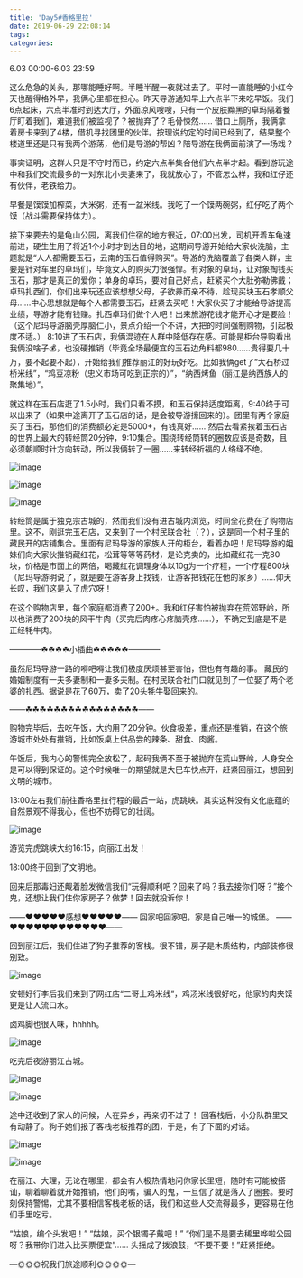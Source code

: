 ```yaml
---
title: 'Day5#香格里拉'
date: 2019-06-29 22:08:14
tags:
categories:
---
```


6.03 00:00-6.03 23:59

这么危急的关头，那哪能睡好啊。半睡半醒一夜就过去了。平时一直能睡的小红今天也醒得格外早，我俩心里都在担心。昨天导游通知早上六点半下来吃早饭。我们6点起床，六点半准时到达大厅，外面凉风嗖嗖，只有一个皮肤黝黑的卓玛隔着餐厅盯着我们，难道我们被监视了？被抛弃了？毛骨悚然……
借口上厕所，我俩拿着房卡来到了4楼，借机寻找团里的伙伴。按理说约定的时间已经到了，结果整个楼道里还是只有我两个游荡，他们是导游的帮凶？陪导游在我俩面前演了一场戏？

事实证明，这群人只是不守时而已，约定六点半集合他们六点半才起。看到游玩途中和我们交流最多的一对东北小夫妻来了，我就放心了，不管怎么样，我和红仔还有伙伴，老铁给力。

早餐是馍馍加榨菜，大米粥，还有一盆米线。我吃了一个馍两碗粥，红仔吃了两个馍（战斗需要保持体力）。

接下来要去的是龟山公园，离我们住宿的地方很近，07:00出发，司机开着车龟速前进，硬生生用了将近1个小时才到达目的地，这期间导游开始给大家伙洗脑，主题就是“人人都需要玉石，云南的玉石值得购买”。导游的洗脑覆盖了各类人群，主要是针对车里的卓玛们，毕竟女人的购买力很强悍。有对象的卓玛，让对象掏钱买玉石，那才是真正的爱你；单身的卓玛，要对自己好点，赶紧买个大肚弥勒佛戴；卓玛扎西们，你们出来玩还应该想想父母，子欲养而亲不待，趁现买块玉石孝顺父母……中心思想就是每个人都需要玉石，赶紧去买吧！大家伙买了才能给导游提高业绩，导游才能有钱赚。扎西卓玛们做个人吧！出来旅游花钱才能开心才是要脸！（这个尼玛导游脑壳厚脑仁小，景点介绍一个不讲，大把的时间强制购物，引起极度不适。）
8:10进了玉石店，我俩混迹在人群中降低存在感。可能是柜台导购看出我俩没啥子💰，也没硬推销（毕竟全场最便宜的玉石边角料都980……贵得要几十万，要不起要不起），开始给我们推荐丽江的好玩好吃。比如我俩get了“大石桥过桥米线”，“鸡豆凉粉（忠义市场可吃到正宗的）”，“纳西烤鱼（丽江是纳西族人的聚集地）”。

就这样在玉石店逛了1.5小时，我们只看不摸，和玉石保持适度距离，9:40终于可以出来了（如果中途离开了玉石店的话，是会被导游㩝回来的）。团里有两个家庭买了玉石，那他们的消费额必定是5000+，有钱真好……
然后去看紧挨着玉石店的世界上最大的转经筒20分钟，9:10集合。围绕转经筒转的圈数应该是奇数，且必须朝顺时针方向转动，所以我俩转了一圈……来转经祈福的人络绎不绝。

![image](uploads/prayer-wheel.jpg)

![image](uploads/prayer.jpg)

![image](uploads/moonlight-city.jpg)

转经筒是属于独克宗古城的，然而我们没有进古城内浏览，时间全花费在了购物店里。这不，刚逛完玉石店，又来到了一个村民联合社（？），这是同一个村子里的藏民开的店铺集合。里面有尼玛导游的家族人开的柜台，看着办吧！尼玛导游的姐妹们向大家伙推销藏红花，松茸等等等药材，是论克卖的，比如藏红花一克80块，价格是市面上的两倍，喝藏红花调理身体以10g为一个疗程，一个疗程800块（尼玛导游明说了，就是要在游客身上找钱，让游客把钱花在他的家乡）……仰天长叹，我们这是入了虎穴呀！

在这个购物店里，每个家庭都消费了200+。我和红仔害怕被抛弃在荒郊野岭，所以也消费了200块的风干牛肉（买完后肉疼心疼脑壳疼……），不确定到底是不是正经牦牛肉。

————☘☘☘☘小插曲☘☘☘☘☘————

虽然尼玛导游一路的嘚吧嘚让我们极度厌烦甚至害怕，但也有有趣的事。
藏民的婚姻制度有一夫多妻制和一妻多夫制。在村民联合社门口就见到了一位娶了两个老婆的扎西。据说是花了60万，卖了20头牦牛娶回来的。

——☘☘☘☘☘☘☘☘☘☘☘☘☘☘☘☘——

购物完毕后，去吃午饭，大约用了20分钟。伙食极差，重点还是推销，在这个旅游城市处处有推销，比如饭桌上供品尝的辣条、甜食、肉酱。

午饭后，我内心的警惕完全放松了，起码我俩不至于被抛弃在荒山野岭，人身安全是可以得到保证的。这个时候唯一的期望就是大巴车快点开，赶紧回丽江，想回到文明的城市。

13:00左右我们前往香格里拉行程的最后一站，虎跳峡。其实这种没有文化底蕴的自然景观不得我心，但也不妨碍它的壮阔。

![image](uploads/tiger.jpg)

游览完虎跳峡大约16:15，向丽江出发！

18:00终于回到了文明地。

回来后那毒妇还觍着脸发微信我们“玩得顺利吧？回来了吗？我去接你们呀？”接个鬼，还想让我们住你家房子？做梦！回去就投诉你！

——❤️❤️❤️❤️❤️感想❤️❤️❤️❤️❤️——
回家吧回家吧，家是自己唯一的城堡。
——❤️❤️❤️❤️❤️❤️❤️❤️❤️❤️❤️❤️——

回到丽江后，我们住进了狗子推荐的客栈。很不错，房子是木质结构，内部装修很别致。

![image](uploads/home-stay.jpg)

安顿好行李后我们来到了网红店“二哥土鸡米线”，鸡汤米线很好吃，他家的肉夹馍更是让人流口水。

卤鸡脚也很入味，hhhhh。

![image](uploads/chicken-feet.jpg)

吃完后夜游丽江古城。

![image](uploads/LiJiang-city.jpg)

![image](uploads/LiJiang-city2.jpg)

途中还收到了家人的问候，人在异乡，再亲切不过了！
回客栈后，小分队群里又有动静了。狗子她们报了客栈老板推荐的团，于是，有了下面的对话。

![image](uploads/group.jpg)

![image](uploads/group2.jpg)

在丽江、大理，无论在哪里，都会有人极热情地问你家长里短，随时有可能被搭讪，聊着聊着就开始推销，他们的嘴，骗人的鬼，一旦信了就是落入了圈套。要时刻保持警惕，尤其不要相信客栈老板的话，我们和这些人交流得最多，更容易在他们手里吃亏。

“姑娘，编个头发吧！”
“姑娘，买个银镯子戴吧！”
“你们是不是要去稀里哗啦公园呀？我带你们进入比买票便宜”……
头摇成了拨浪鼓，“不要不要！”赶紧拒绝。

—🌞🌞🌞祝我们旅途顺利🌞🌞🌞🌞—

